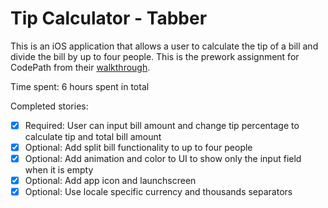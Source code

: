 # Tip Calculator - Tabber

This is an iOS application that allows a user to calculate the tip of a bill and divide the bill by up to four people.  This is the prework assignment for CodePath from their [walkthrough](http://vimeo.com/102084767).

Time spent: 6 hours spent in total

Completed stories:

 * [x] Required: User can input bill amount and change tip percentage to calculate tip and total bill amount
 * [x] Optional: Add split bill functionality to up to four people
 * [x] Optional: Add animation and color to UI to show only the input field when it is empty
 * [x] Optional: Add app icon and launchscreen
 * [x] Optional: Use locale specific currency and thousands separators
 
<!-- Notes:

Spent some time making the UI work across multiple phone resolutions by playing around with the RelativeLayout.

Walkthrough of stories:

![Video Walkthrough](tip_calc.gif)

GIF created with [LiceCap](http://www.cockos.com/licecap/). -->
